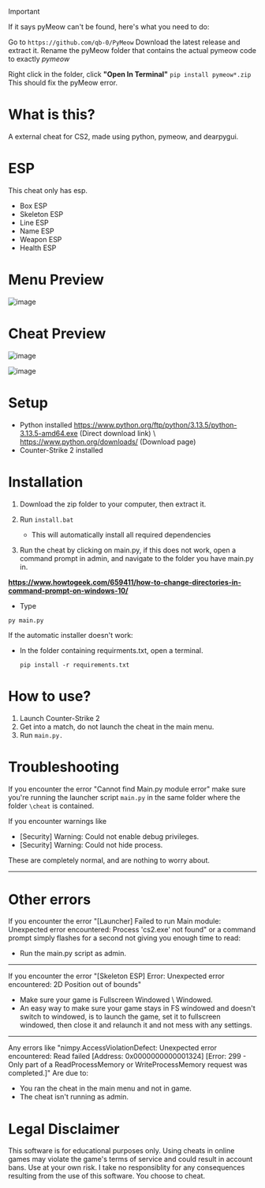 >[!IMPORTANT]
If it says pyMeow can't be found, here's what you need to do:

Go to `https://github.com/qb-0/PyMeow` 
Download the latest release and extract it. Rename the pyMeow folder that contains the actual pymeow code to exactly *pymeow*

Right click in the folder, click **"Open In Terminal"** 
`pip install pymeow*.zip`
This should fix the pyMeow error.






# What is this?
A external cheat for CS2, made using python, pymeow, and dearpygui.


# ESP
This cheat only has esp.
- Box ESP
- Skeleton ESP
- Line ESP
- Name ESP
- Weapon ESP
- Health ESP

# Menu Preview
![image](https://github.com/user-attachments/assets/5fede9c6-9872-4e4d-ad70-a8b3c0206036)

# Cheat Preview

![image](https://github.com/user-attachments/assets/c2050099-2ca5-4200-b675-abc46a5d41a6)

![image](https://github.com/user-attachments/assets/88f15664-e4c9-4adf-83e8-69b7b199229b)


# Setup
- Python installed https://www.python.org/ftp/python/3.13.5/python-3.13.5-amd64.exe (Direct download link) \ https://www.python.org/downloads/ (Download page)
- Counter-Strike 2 installed


# Installation

1. Download the zip folder to your computer, then extract it.

2. Run `install.bat`
   - This will automatically install all required dependencies

3. Run the cheat by clicking on main.py, if this does not work, open a command prompt in admin, and navigate to the folder you have main.py in.

 **https://www.howtogeek.com/659411/how-to-change-directories-in-command-prompt-on-windows-10/**


- Type 

` py main.py `


If the automatic installer doesn't work:
- In the folder containing requirments.txt, open a terminal.

   `pip install -r requirements.txt`

# How to use?

1. Launch Counter-Strike 2
2. Get into a match, do not launch the cheat in the main menu.
3. Run `main.py.`


# Troubleshooting
If you encounter the error "Cannot find Main.py module error" make sure you're running the launcher script `main.py` in the same folder where the folder `\cheat` is contained.

If you encounter warnings like
- [Security] Warning: Could not enable debug privileges.
- [Security] Warning: Could not hide process.

These are completely normal, and are nothing to worry about.


--- 
# Other errors
If you encounter the error "[Launcher] Failed to run Main module: Unexpected error encountered: Process 'cs2.exe' not found" or a command prompt simply flashes for a second not giving you enough time to read:
- Run the main.py script as admin.

---

If you encounter the error "[Skeleton ESP] Error: Unexpected error encountered: 2D Position out of bounds" 
- Make sure your game is Fullscreen Windowed \ Windowed.
- An easy way to make sure your game stays in FS windowed and doesn't switch to windowed, is to launch the game, set it to fullscreen windowed, then close it and relaunch it and not mess with any settings.

---

Any errors like "nimpy.AccessViolationDefect: Unexpected error encountered: Read failed [Address: 0x0000000000001324] [Error: 299 - Only part of a ReadProcessMemory or WriteProcessMemory request was completed.]"
Are due to:
- You ran the cheat in the main menu and not in game.
- The cheat isn't running as admin.



# Legal Disclaimer
This software is for educational purposes only. Using cheats in online games may violate the game's terms of service and could result in account bans. Use at your own risk. I take no responsiblity for any consequences resulting from the use of this software. You choose to cheat.

